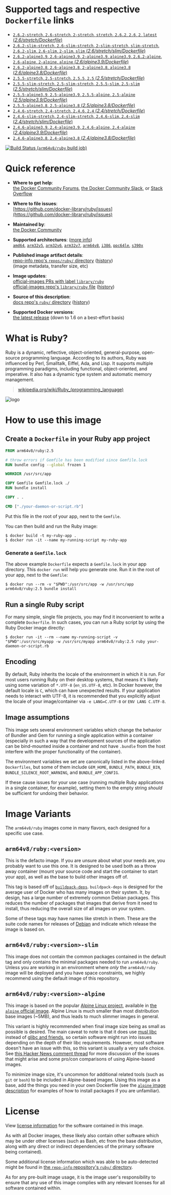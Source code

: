 <!--

********************************************************************************

WARNING:

    DO NOT EDIT "ruby/README.md"

    IT IS AUTO-GENERATED

    (from the other files in "ruby/" combined with a set of templates)

********************************************************************************

-->

# Supported tags and respective `Dockerfile` links

-	[`2.6.2-stretch`, `2.6-stretch`, `2-stretch`, `stretch`, `2.6.2`, `2.6`, `2`, `latest` (*2.6/stretch/Dockerfile*)](https://github.com/docker-library/ruby/blob/995719add69339b78bd8cde46183b4902b761add/2.6/stretch/Dockerfile)
-	[`2.6.2-slim-stretch`, `2.6-slim-stretch`, `2-slim-stretch`, `slim-stretch`, `2.6.2-slim`, `2.6-slim`, `2-slim`, `slim` (*2.6/stretch/slim/Dockerfile*)](https://github.com/docker-library/ruby/blob/995719add69339b78bd8cde46183b4902b761add/2.6/stretch/slim/Dockerfile)
-	[`2.6.2-alpine3.9`, `2.6-alpine3.9`, `2-alpine3.9`, `alpine3.9`, `2.6.2-alpine`, `2.6-alpine`, `2-alpine`, `alpine` (*2.6/alpine3.9/Dockerfile*)](https://github.com/docker-library/ruby/blob/995719add69339b78bd8cde46183b4902b761add/2.6/alpine3.9/Dockerfile)
-	[`2.6.2-alpine3.8`, `2.6-alpine3.8`, `2-alpine3.8`, `alpine3.8` (*2.6/alpine3.8/Dockerfile*)](https://github.com/docker-library/ruby/blob/995719add69339b78bd8cde46183b4902b761add/2.6/alpine3.8/Dockerfile)
-	[`2.5.5-stretch`, `2.5-stretch`, `2.5.5`, `2.5` (*2.5/stretch/Dockerfile*)](https://github.com/docker-library/ruby/blob/6f3497e40d44651802e1ec8a4647b23a3a63b355/2.5/stretch/Dockerfile)
-	[`2.5.5-slim-stretch`, `2.5-slim-stretch`, `2.5.5-slim`, `2.5-slim` (*2.5/stretch/slim/Dockerfile*)](https://github.com/docker-library/ruby/blob/6f3497e40d44651802e1ec8a4647b23a3a63b355/2.5/stretch/slim/Dockerfile)
-	[`2.5.5-alpine3.9`, `2.5-alpine3.9`, `2.5.5-alpine`, `2.5-alpine` (*2.5/alpine3.9/Dockerfile*)](https://github.com/docker-library/ruby/blob/6f3497e40d44651802e1ec8a4647b23a3a63b355/2.5/alpine3.9/Dockerfile)
-	[`2.5.5-alpine3.8`, `2.5-alpine3.8` (*2.5/alpine3.8/Dockerfile*)](https://github.com/docker-library/ruby/blob/6f3497e40d44651802e1ec8a4647b23a3a63b355/2.5/alpine3.8/Dockerfile)
-	[`2.4.6-stretch`, `2.4-stretch`, `2.4.6`, `2.4` (*2.4/stretch/Dockerfile*)](https://github.com/docker-library/ruby/blob/802421922ef50cfa05c89a3c619992acf4329986/2.4/stretch/Dockerfile)
-	[`2.4.6-slim-stretch`, `2.4-slim-stretch`, `2.4.6-slim`, `2.4-slim` (*2.4/stretch/slim/Dockerfile*)](https://github.com/docker-library/ruby/blob/802421922ef50cfa05c89a3c619992acf4329986/2.4/stretch/slim/Dockerfile)
-	[`2.4.6-alpine3.9`, `2.4-alpine3.9`, `2.4.6-alpine`, `2.4-alpine` (*2.4/alpine3.9/Dockerfile*)](https://github.com/docker-library/ruby/blob/802421922ef50cfa05c89a3c619992acf4329986/2.4/alpine3.9/Dockerfile)
-	[`2.4.6-alpine3.8`, `2.4-alpine3.8` (*2.4/alpine3.8/Dockerfile*)](https://github.com/docker-library/ruby/blob/802421922ef50cfa05c89a3c619992acf4329986/2.4/alpine3.8/Dockerfile)

[![Build Status](https://doi-janky.infosiftr.net/job/multiarch/job/arm64v8/job/ruby/badge/icon) (`arm64v8/ruby` build job)](https://doi-janky.infosiftr.net/job/multiarch/job/arm64v8/job/ruby/)

# Quick reference

-	**Where to get help**:  
	[the Docker Community Forums](https://forums.docker.com/), [the Docker Community Slack](https://blog.docker.com/2016/11/introducing-docker-community-directory-docker-community-slack/), or [Stack Overflow](https://stackoverflow.com/search?tab=newest&q=docker)

-	**Where to file issues**:  
	[https://github.com/docker-library/ruby/issues](https://github.com/docker-library/ruby/issues)

-	**Maintained by**:  
	[the Docker Community](https://github.com/docker-library/ruby)

-	**Supported architectures**: ([more info](https://github.com/docker-library/official-images#architectures-other-than-amd64))  
	[`amd64`](https://hub.docker.com/r/amd64/ruby/), [`arm32v5`](https://hub.docker.com/r/arm32v5/ruby/), [`arm32v6`](https://hub.docker.com/r/arm32v6/ruby/), [`arm32v7`](https://hub.docker.com/r/arm32v7/ruby/), [`arm64v8`](https://hub.docker.com/r/arm64v8/ruby/), [`i386`](https://hub.docker.com/r/i386/ruby/), [`ppc64le`](https://hub.docker.com/r/ppc64le/ruby/), [`s390x`](https://hub.docker.com/r/s390x/ruby/)

-	**Published image artifact details**:  
	[repo-info repo's `repos/ruby/` directory](https://github.com/docker-library/repo-info/blob/master/repos/ruby) ([history](https://github.com/docker-library/repo-info/commits/master/repos/ruby))  
	(image metadata, transfer size, etc)

-	**Image updates**:  
	[official-images PRs with label `library/ruby`](https://github.com/docker-library/official-images/pulls?q=label%3Alibrary%2Fruby)  
	[official-images repo's `library/ruby` file](https://github.com/docker-library/official-images/blob/master/library/ruby) ([history](https://github.com/docker-library/official-images/commits/master/library/ruby))

-	**Source of this description**:  
	[docs repo's `ruby/` directory](https://github.com/docker-library/docs/tree/master/ruby) ([history](https://github.com/docker-library/docs/commits/master/ruby))

-	**Supported Docker versions**:  
	[the latest release](https://github.com/docker/docker-ce/releases/latest) (down to 1.6 on a best-effort basis)

# What is Ruby?

Ruby is a dynamic, reflective, object-oriented, general-purpose, open-source programming language. According to its authors, Ruby was influenced by Perl, Smalltalk, Eiffel, Ada, and Lisp. It supports multiple programming paradigms, including functional, object-oriented, and imperative. It also has a dynamic type system and automatic memory management.

> [wikipedia.org/wiki/Ruby_(programming_language)](https://en.wikipedia.org/wiki/Ruby_%28programming_language%29)

![logo](https://raw.githubusercontent.com/docker-library/docs/01c12653951b2fe592c1f93a13b4e289ada0e3a1/ruby/logo.png)

# How to use this image

## Create a `Dockerfile` in your Ruby app project

```dockerfile
FROM arm64v8/ruby:2.5

# throw errors if Gemfile has been modified since Gemfile.lock
RUN bundle config --global frozen 1

WORKDIR /usr/src/app

COPY Gemfile Gemfile.lock ./
RUN bundle install

COPY . .

CMD ["./your-daemon-or-script.rb"]
```

Put this file in the root of your app, next to the `Gemfile`.

You can then build and run the Ruby image:

```console
$ docker build -t my-ruby-app .
$ docker run -it --name my-running-script my-ruby-app
```

### Generate a `Gemfile.lock`

The above example `Dockerfile` expects a `Gemfile.lock` in your app directory. This `docker run` will help you generate one. Run it in the root of your app, next to the `Gemfile`:

```console
$ docker run --rm -v "$PWD":/usr/src/app -w /usr/src/app arm64v8/ruby:2.5 bundle install
```

## Run a single Ruby script

For many simple, single file projects, you may find it inconvenient to write a complete `Dockerfile`. In such cases, you can run a Ruby script by using the Ruby Docker image directly:

```console
$ docker run -it --rm --name my-running-script -v "$PWD":/usr/src/myapp -w /usr/src/myapp arm64v8/ruby:2.5 ruby your-daemon-or-script.rb
```

## Encoding

By default, Ruby inherits the locale of the environment in which it is run. For most users running Ruby on their desktop systems, that means it's likely using some variation of `*.UTF-8` (`en_US.UTF-8`, etc). In Docker however, the default locale is `C`, which can have unexpected results. If your application needs to interact with UTF-8, it is recommended that you explicitly adjust the locale of your image/container via `-e LANG=C.UTF-8` or `ENV LANG C.UTF-8`.

## Image assumptions

This image sets several environment variables which change the behavior of Bundler and Gem for running a single application within a container (especially in such a way that the development sources of the application can be bind-mounted inside a container and not have `.bundle` from the host interfere with the proper functionality of the container).

The environment variables we set are canonically listed in the above-linked `Dockerfiles`, but some of them include `GEM_HOME`, `BUNDLE_PATH`, `BUNDLE_BIN`, `BUNDLE_SILENCE_ROOT_WARNING`, and `BUNDLE_APP_CONFIG`.

If these cause issues for your use case (running multiple Ruby applications in a single container, for example), setting them to the empty string *should* be sufficient for undoing their behavior.

# Image Variants

The `arm64v8/ruby` images come in many flavors, each designed for a specific use case.

## `arm64v8/ruby:<version>`

This is the defacto image. If you are unsure about what your needs are, you probably want to use this one. It is designed to be used both as a throw away container (mount your source code and start the container to start your app), as well as the base to build other images off of.

This tag is based off of [`buildpack-deps`](https://hub.docker.com/_/buildpack-deps/). `buildpack-deps` is designed for the average user of Docker who has many images on their system. It, by design, has a large number of extremely common Debian packages. This reduces the number of packages that images that derive from it need to install, thus reducing the overall size of all images on your system.

Some of these tags may have names like stretch in them. These are the suite code names for releases of [Debian](https://wiki.debian.org/DebianReleases) and indicate which release the image is based on.

## `arm64v8/ruby:<version>-slim`

This image does not contain the common packages contained in the default tag and only contains the minimal packages needed to run `arm64v8/ruby`. Unless you are working in an environment where *only* the `arm64v8/ruby` image will be deployed and you have space constraints, we highly recommend using the default image of this repository.

## `arm64v8/ruby:<version>-alpine`

This image is based on the popular [Alpine Linux project](http://alpinelinux.org), available in [the `alpine` official image](https://hub.docker.com/_/alpine). Alpine Linux is much smaller than most distribution base images (~5MB), and thus leads to much slimmer images in general.

This variant is highly recommended when final image size being as small as possible is desired. The main caveat to note is that it does use [musl libc](http://www.musl-libc.org) instead of [glibc and friends](http://www.etalabs.net/compare_libcs.html), so certain software might run into issues depending on the depth of their libc requirements. However, most software doesn't have an issue with this, so this variant is usually a very safe choice. See [this Hacker News comment thread](https://news.ycombinator.com/item?id=10782897) for more discussion of the issues that might arise and some pro/con comparisons of using Alpine-based images.

To minimize image size, it's uncommon for additional related tools (such as `git` or `bash`) to be included in Alpine-based images. Using this image as a base, add the things you need in your own Dockerfile (see the [`alpine` image description](https://hub.docker.com/_/alpine/) for examples of how to install packages if you are unfamiliar).

# License

View [license information](https://www.ruby-lang.org/en/about/license.txt) for the software contained in this image.

As with all Docker images, these likely also contain other software which may be under other licenses (such as Bash, etc from the base distribution, along with any direct or indirect dependencies of the primary software being contained).

Some additional license information which was able to be auto-detected might be found in [the `repo-info` repository's `ruby/` directory](https://github.com/docker-library/repo-info/tree/master/repos/ruby).

As for any pre-built image usage, it is the image user's responsibility to ensure that any use of this image complies with any relevant licenses for all software contained within.
